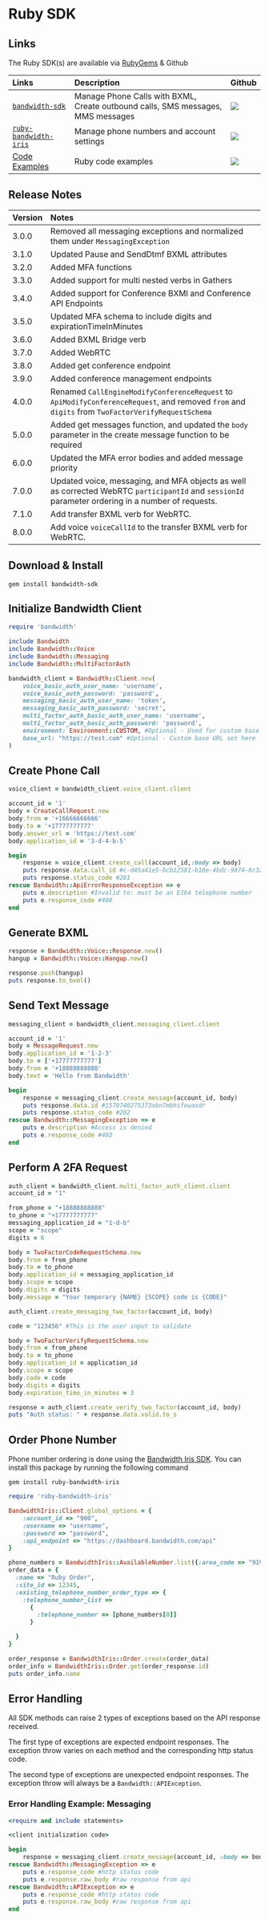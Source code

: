 # Ruby SDK

## Links

The Ruby SDK(s) are available via [RubyGems](https://rubygems.org/) & Github

| Links                                                                   | Description                                                                     | Github                                                                                               |
|:------------------------------------------------------------------------|:--------------------------------------------------------------------------------|:-----------------------------------------------------------------------------------------------------|
| [`bandwidth-sdk`](https://rubygems.org/gems/bandwidth-sdk)              | Manage Phone Calls with BXML, Create outbound calls, SMS messages, MMS messages | [<img src="https://github.com/favicon.ico">](https://github.com/Bandwidth/ruby-sdk)                  |
| [`ruby-bandwidth-iris`](https://rubygems.org/gems/ruby-bandwidth-iris)  | Manage phone numbers and account settings                                       | [<img src="https://github.com/favicon.ico">](https://github.com/Bandwidth/ruby-bandwidth-iris)       |
| [Code Examples](https://github.com/Bandwidth-Samples?language=ruby) | Ruby code examples                                                              | [<img src="https://github.com/favicon.ico">](https://github.com/Bandwidth-Samples?language=ruby) |

## Release Notes

| Version | Notes                                                                           |
|:--------|:--------------------------------------------------------------------------------|
| 3.0.0   | Removed all messaging exceptions and normalized them under `MessagingException` |
| 3.1.0   | Updated Pause and SendDtmf BXML attributes                                      |
| 3.2.0   | Added MFA functions                                                             |
| 3.3.0   | Added support for multi nested verbs in Gathers                                 |
| 3.4.0   | Added support for Conference BXMl and Conference API Endpoints                  |
| 3.5.0   | Updated MFA schema to include digits and expirationTimeInMinutes                |
| 3.6.0   | Added BXML Bridge verb                                                          |
| 3.7.0   | Added WebRTC                                                                    |
| 3.8.0 | Added get conference endpoint |
| 3.9.0 | Added conference management endpoints |
| 4.0.0 | Renamed `CallEngineModifyConferenceRequest` to `ApiModifyConferenceRequest`, and removed `from` and `digits` from `TwoFactorVerifyRequestSchema` |
| 5.0.0 | Added get messages function, and updated the `body` parameter in the create message function to be required |
| 6.0.0 | Updated the MFA error bodies and added message priority |
| 7.0.0 | Updated voice, messaging, and MFA objects as well as corrected WebRTC `participantId` and `sessionId` parameter ordering in a number of requests. |
| 7.1.0 | Add transfer BXML verb for WebRTC. |
| 8.0.0 | Add voice `voiceCallId` to the transfer BXML verb for WebRTC. |

## Download & Install

```
gem install bandwidth-sdk
```

## Initialize Bandwidth Client

```ruby
require 'bandwidth'

include Bandwidth
include Bandwidth::Voice
include Bandwidth::Messaging
include Bandwidth::MultiFactorAuth

bandwidth_client = Bandwidth::Client.new(
    voice_basic_auth_user_name: 'username',
    voice_basic_auth_password: 'password',
    messaging_basic_auth_user_name: 'token',
    messaging_basic_auth_password: 'secret',
    multi_factor_auth_basic_auth_user_name: 'username',
    multi_factor_auth_basic_auth_password: 'password',
    environment: Environment::CUSTOM, #Optional - Used for custom base URLs
    base_url: "https://test.com" #Optional - Custom base URL set here
)
```

## Create Phone Call

```ruby
voice_client = bandwidth_client.voice_client.client

account_id = '1'
body = CreateCallRequest.new
body.from = '+16666666666'
body.to = '+17777777777'
body.answer_url = 'https://test.com'
body.application_id = '3-d-4-b-5'

begin
    response = voice_client.create_call(account_id,:body => body)
    puts response.data.call_id #c-d45a41e5-bcb12581-b18e-4bdc-9874-6r3235dfweao
    puts response.status_code #201
rescue Bandwidth::ApiErrorResponseException => e
    puts e.description #Invalid to: must be an E164 telephone number
    puts e.response_code #400
end
```

## Generate BXML

```ruby
response = Bandwidth::Voice::Response.new()
hangup = Bandwidth::Voice::Hangup.new()

response.push(hangup)
puts response.to_bxml()
```

## Send Text Message

```ruby
messaging_client = bandwidth_client.messaging_client.client

account_id = '1'
body = MessageRequest.new
body.application_id = '1-2-3'
body.to = ['+17777777777']
body.from = '+18888888888'
body.text = 'Hello from Bandwidth'

begin
    response = messaging_client.create_message(account_id, body)
    puts response.data.id #1570740275373xbn7mbhsfewasdr
    puts response.status_code #202
rescue Bandwidth::MessagingException => e
    puts e.description #Access is denied
    puts e.response_code #403
end
```

## Perform A 2FA Request

```ruby
auth_client = bandwidth_client.multi_factor_auth_client.client
account_id = "1"

from_phone = "+18888888888"
to_phone = "+17777777777"
messaging_application_id = "1-d-b"
scope = "scope"
digits = 6

body = TwoFactorCodeRequestSchema.new
body.from = from_phone
body.to = to_phone
body.application_id = messaging_application_id
body.scope = scope
body.digits = digits
body.message = "Your temporary {NAME} {SCOPE} code is {CODE}"

auth_client.create_messaging_two_factor(account_id, body)

code = "123456" #This is the user input to validate

body = TwoFactorVerifyRequestSchema.new
body.from = from_phone
body.to = to_phone
body.application_id = application_id
body.scope = scope
body.code = code
body.digits = digits
body.expiration_time_in_minutes = 3

response = auth_client.create_verify_two_factor(account_id, body)
puts "Auth status: " + response.data.valid.to_s
```

## Order Phone Number

Phone number ordering is done using the [Bandwidth Iris SDK](https://github.com/Bandwidth/ruby-bandwidth-iris). You can install this package by running the following command

```
gem install ruby-bandwidth-iris
```

```ruby
require 'ruby-bandwidth-iris'

BandwidthIris::Client.global_options = {
    :account_id => "900",
    :username => "username",
    :password => "password",
    :api_endpoint => "https://dashboard.bandwidth.com/api"
}

phone_numbers = BandwidthIris::AvailableNumber.list({:area_code => "919", :quantity => 3})
order_data = {
  :name => "Ruby Order",
  :site_id => 12345,
  :existing_telephone_number_order_type => {
    :telephone_number_list =>
      {
        :telephone_number => [phone_numbers[0]]
      }

  }
}

order_response = BandwidthIris::Order.create(order_data)
order_info = BandwidthIris::Order.get(order_response.id)
puts order_info.name
```

## Error Handling

All SDK methods can raise 2 types of exceptions based on the API response received.

The first type of exceptions are expected endpoint responses. The exception throw varies on each method and the corresponding http status code.

The second type of exceptions are unexpected endpoint responses. The exception throw will always be a `Bandwidth::APIException`.

### Error Handling Example: Messaging

```ruby
<require and include statements>

<client initialization code>

begin
    response = messaging_client.create_message(account_id, :body => body)
rescue Bandwidth::MessagingException => e
    puts e.response_code #http status code
    puts e.response.raw_body #raw response from api
rescue Bandwidth::APIException => e
    puts e.response_code #http status code
    puts e.response.raw_body #raw response from api
end
```
